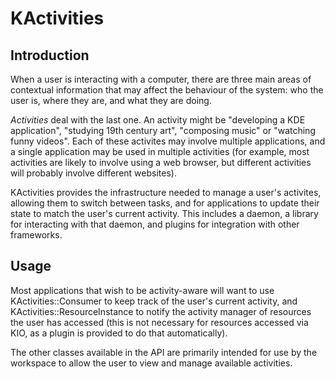 # KActivities

## Introduction

When a user is interacting with a computer, there are three main areas of
contextual information that may affect the behaviour of the system: who the user
is, where they are, and what they are doing.

*Activities* deal with the last one. An activity might be "developing a KDE
application", "studying 19th century art", "composing music" or "watching funny
videos". Each of these activites may involve multiple applications, and a single
application may be used in multiple activities (for example, most activities are
likely to involve using a web browser, but different activities will probably
involve different websites).

KActivities provides the infrastructure needed to manage a user's activites,
allowing them to switch between tasks, and for applications to update their
state to match the user's current activity. This includes a daemon, a library
for interacting with that daemon, and plugins for integration with other
frameworks.

## Usage

Most applications that wish to be activity-aware will want to use
KActivities::Consumer to keep track of the user's current activity, and
KActivities::ResourceInstance to notify the activity manager of resources the
user has accessed (this is not necessary for resources accessed via KIO, as a
plugin is provided to do that automatically).

The other classes available in the API are primarily intended for use by the
workspace to allow the user to view and manage available activities.
